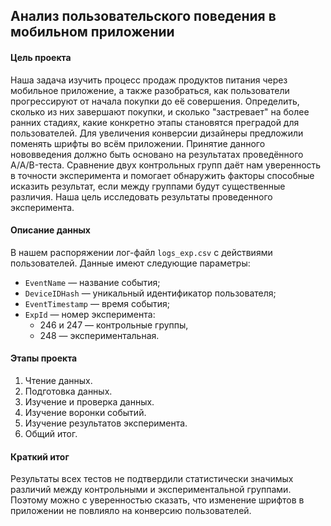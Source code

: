 ## Анализ пользовательского поведения в мобильном приложении
#### Цель проекта
Наша задача изучить процесс продаж продуктов питания через мобильное приложение, а также разобраться, как пользователи прогрессируют от начала покупки до её совершения. Определить, сколько из них завершают покупки, и сколько "застревает" на более ранних стадиях, какие конкретно этапы становятся преградой для пользователей. Для увеличения конверсии дизайнеры предложили поменять шрифты во всём приложении. Принятие данного нововведения должно быть основано на результатах проведённого A/A/B-теста. Сравнение двух контрольных групп даёт нам уверенность в точности эксперимента и помогает обнаружить факторы способные исказить результат, если между группами будут существенные различия. Наша цель исследовать результаты проведенного эксперимента.
#### Описание данных
В нашем распоряжении лог-файл `logs_exp.csv` с действиями пользователей. Данные имеют следующие параметры:
- `EventName` — название события;
- `DeviceIDHash` — уникальный идентификатор пользователя;
- `EventTimestamp` — время события;
- `ExpId` — номер эксперимента: 
    - 246 и 247 — контрольные группы,
    - 248 — экспериментальная.
#### Этапы проекта
1. Чтение данных.
2. Подготовка данных.
3. Изучение и проверка данных.
4. Изучение воронки событий.
5. Изучение результатов эксперимента.
6. Общий итог.
#### Краткий итог
Результаты всех тестов не подтвердили статистически значимых различий между контрольными и экспериментальной группами. Поэтому можно с уверенностью сказать, что изменение шрифтов в приложении не повлияло на конверсию пользователей.
